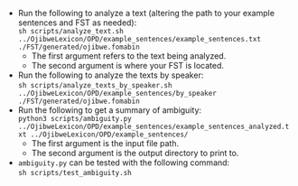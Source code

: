- Run the following to analyze a text (altering the path to your example sentences and FST as needed):  
`sh scripts/analyze_text.sh ../OjibweLexicon/OPD/example_sentences/example_sentences.txt ./FST/generated/ojibwe.fomabin`
    - The first argument refers to the text being analyzed.
    - The second argument is where your FST is located.
- Run the following to analyze the texts by speaker:  
`sh scripts/analyze_texts_by_speaker.sh ../OjibweLexicon/OPD/example_sentences/by_speaker ./FST/generated/ojibwe.fomabin`
- Run the following to get a summary of ambiguity:  
`python3 scripts/ambiguity.py ../OjibweLexicon/OPD/example_sentences/example_sentences_analyzed.txt ../OjibweLexicon/OPD/example_sentences/`
    - The first argument is the input file path.
    - The second argument is the output directory to print to.
- `ambiguity.py` can be tested with the following command:  
`sh scripts/test_ambiguity.sh`